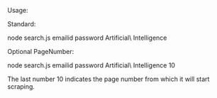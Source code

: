 Usage: 

Standard:

node search.js emailid password Artificial\ Intelligence

Optional PageNumber:

node search.js emailid password Artificial\ Intelligence 10

The last number 10 indicates the page number from which it will start scraping. 
